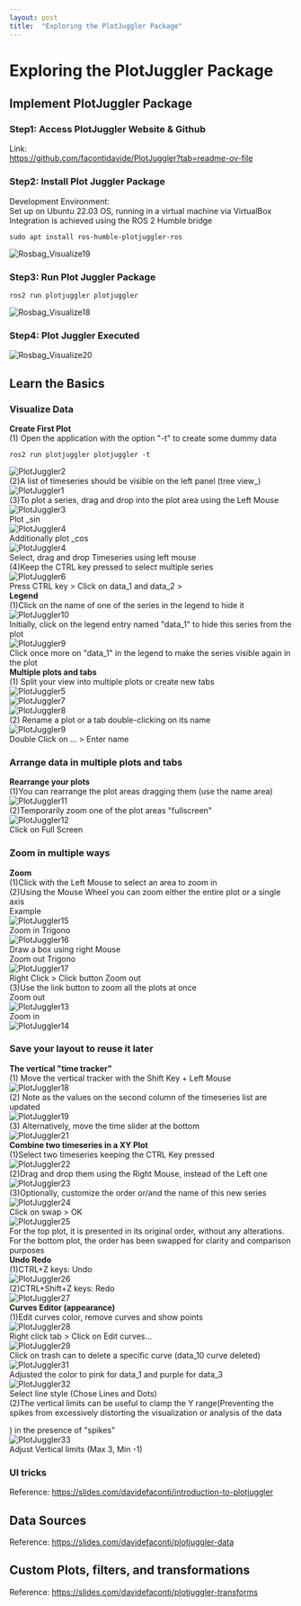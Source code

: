 ```yaml
---
layout: post
title:  "Exploring the PlotJuggler Package"
---
```


# Exploring the PlotJuggler Package
## Implement PlotJuggler Package
### Step1: Access PlotJuggler Website & Github  
Link:  <br/>
https://github.com/facontidavide/PlotJuggler?tab=readme-ov-file <br/>

### Step2: Install Plot Juggler Package
Development Environment: <br/>
Set up on Ubuntu 22.03 OS, running in a virtual machine via VirtualBox <br/>
Integration is achieved using the ROS 2 Humble bridge <br/>
```
sudo apt install ros-humble-plotjuggler-ros
```
![Rosbag_Visualize19](https://github.com/growingpenguin/growingpenguin.github.io/assets/110277903/73458a23-c2bc-47ce-a24c-0e69a564f9ab) <br/>
### Step3: Run Plot Juggler Package
```
ros2 run plotjuggler plotjuggler
```
![Rosbag_Visualize18](https://github.com/growingpenguin/growingpenguin.github.io/assets/110277903/86321cbe-ff2c-49a6-9309-a4873b63c545) <br/>
### Step4: Plot Juggler Executed 
![Rosbag_Visualize20](https://github.com/growingpenguin/growingpenguin.github.io/assets/110277903/b333c195-8297-4a18-8b21-a5c4196e207f) <br/>

## Learn the Basics 
### Visualize Data
**Create First Plot** <br/>
(1) Open the application with the option "-t" to create some dummy data <br/>
```
ros2 run plotjuggler plotjuggler -t
```
![PlotJuggler2](https://github.com/growingpenguin/growingpenguin.github.io/assets/110277903/d0aff362-a978-4df2-a691-409c155cd8c3) <br/>
(2)A list of timeseries should be visible on the left panel (tree view_) <br/>
![PlotJuggler1](https://github.com/growingpenguin/growingpenguin.github.io/assets/110277903/382667c9-c9c5-4fb1-87be-bc34d87c28a1) <br/>
(3)To plot a series, drag and drop into the plot area using the Left Mouse <br/>
![PlotJuggler3](https://github.com/growingpenguin/growingpenguin.github.io/assets/110277903/c80c32ca-b7f3-4dc0-a536-c9f30a3aee2c) <br/>
Plot _sin <br/>
![PlotJuggler4](https://github.com/growingpenguin/growingpenguin.github.io/assets/110277903/7814ce4e-1cb3-4b68-8c03-2a8aaeafaad4) <br/>
Additionally plot _cos <br/>
![PlotJuggler4](https://github.com/growingpenguin/growingpenguin.github.io/assets/110277903/7814ce4e-1cb3-4b68-8c03-2a8aaeafaad4) <br/>
Select, drag and drop Timeseries using left mouse <br/>
(4)Keep the CTRL key pressed to select multiple series <br/>
![PlotJuggler6](https://github.com/growingpenguin/growingpenguin.github.io/assets/110277903/a379ba68-d0a6-4a5b-82dd-62d31d8ddd89) <br/>
Press CTRL key > Click on data_1 and data_2 >  <br/>
**Legend** <br/>
(1)Click on the name of one of the series in the legend to hide it <br/>
![PlotJuggler10](https://github.com/growingpenguin/growingpenguin.github.io/assets/110277903/13b4dbaa-29ac-4d5f-a661-93d86a7eed70) <br/>
Initially, click on the legend entry named "data_1" to hide this series from the plot <br/>
![PlotJuggler9](https://github.com/growingpenguin/growingpenguin.github.io/assets/110277903/00d6abcc-1838-4e45-9fe8-09c46d7508b2) <br/>
Click once more on "data_1" in the legend to make the series visible again in the plot <br/>
**Multiple plots and tabs** <br/>
(1) Split your view into multiple plots or create new tabs <br/>
![PlotJuggler5](https://github.com/growingpenguin/growingpenguin.github.io/assets/110277903/08fcedec-4b08-471e-b347-3c21278dfad0) <br/>
![PlotJuggler7](https://github.com/growingpenguin/growingpenguin.github.io/assets/110277903/c200ce83-23f3-4a88-b1f0-a5a3375bfc63) <br/>
![PlotJuggler8](https://github.com/growingpenguin/growingpenguin.github.io/assets/110277903/ce100f54-863e-4984-9168-48f11ec1bdf2) <br/>
(2) Rename a plot or a tab  double-clicking on its name <br/>
![PlotJuggler9](https://github.com/growingpenguin/growingpenguin.github.io/assets/110277903/00d6abcc-1838-4e45-9fe8-09c46d7508b2) <br/>
Double Click on ... > Enter name <br/>
### Arrange data in multiple plots and tabs
**Rearrange your plots** <br/>
(1)You can rearrange the plot areas dragging them (use the name area) <br/>
![PlotJuggler11](https://github.com/growingpenguin/growingpenguin.github.io/assets/110277903/78b48825-eba3-4df5-9518-da940a4d21d1) <br/>
(2)Temporarily zoom one of the plot areas "fullscreen" <br/>
![PlotJuggler12](https://github.com/growingpenguin/growingpenguin.github.io/assets/110277903/fefc452a-4dc7-44c8-a718-b8c29b03d0c0) <br/>
Click on Full Screen <br/>
### Zoom in multiple ways
**Zoom** <br/>
(1)Click with the Left Mouse to select an area to zoom in <br/>
(2)Using the Mouse Wheel you can zoom either the entire plot or a single axis <br/>
Example <br/>
![PlotJuggler15](https://github.com/growingpenguin/growingpenguin.github.io/assets/110277903/4ca04f7c-36a9-442e-a50e-91fe7a134fbe) <br/>
Zoom in Trigono <br/>
![PlotJuggler16](https://github.com/growingpenguin/growingpenguin.github.io/assets/110277903/1b33d0f2-35ce-4185-a78d-62e14c2fd524) <br/>
Draw a box using right Mouse <br/>
Zoom out Trigono <br/>
![PlotJuggler17](https://github.com/growingpenguin/growingpenguin.github.io/assets/110277903/19b31726-c183-43db-a5ab-0597e8bdc9e6) <br/>
Right Click > Click button Zoom out <br/>
(3)Use the link button to zoom all the plots at once <br/>
Zoom out <br/>
![PlotJuggler13](https://github.com/growingpenguin/growingpenguin.github.io/assets/110277903/f8cad11e-6436-4aae-a200-537b2477463b) <br/>
Zoom in <br/>
![PlotJuggler14](https://github.com/growingpenguin/growingpenguin.github.io/assets/110277903/ec7ba00a-c376-4949-ac5f-cc7ea3388b98) <br/>

### Save your layout to reuse it later
**The vertical "time tracker"** <br/>
(1) Move the vertical tracker with the Shift Key + Left Mouse <br/>
![PlotJuggler18](https://github.com/growingpenguin/growingpenguin.github.io/assets/110277903/2a3e29c0-6e9e-4f42-a68a-f62d755b9af2) <br/>
(2) Note as the values on the second column of the timeseries list are updated <br/>
![PlotJuggler19](https://github.com/growingpenguin/growingpenguin.github.io/assets/110277903/711a420a-5cdb-4cad-8275-0c6119baee07) <br/>
(3) Alternatively, move the time slider at the bottom <br/>
![PlotJuggler21](https://github.com/growingpenguin/growingpenguin.github.io/assets/110277903/1d18ee70-e078-4a2c-89d2-12f48ca67dda) <br/>
**Combine two timeseries in a XY Plot** <br/>
(1)Select two timeseries keeping the CTRL Key pressed <br/>
![PlotJuggler22](https://github.com/growingpenguin/growingpenguin.github.io/assets/110277903/f4cde8bd-76d2-4f34-b0cf-be05d7cf8137) <br/>
(2)Drag and drop them using the Right Mouse, instead of the Left one <br/>
![PlotJuggler23](https://github.com/growingpenguin/growingpenguin.github.io/assets/110277903/a0dfea89-4e46-49f1-ae4b-1f17ecbb6362) <br/>
(3)Optionally, customize the order or/and the name of this new series <br/>
![PlotJuggler24](https://github.com/growingpenguin/growingpenguin.github.io/assets/110277903/7ee7f731-ded5-473f-96db-2845a109e5ee) <br/>
Click on swap > OK <br/>
![PlotJuggler25](https://github.com/growingpenguin/growingpenguin.github.io/assets/110277903/9333bc16-a308-4041-9aab-83f4f8b73043) <br/>
For the top plot, it is presented in its original order, without any alterations. For the bottom plot, the order has been swapped for clarity and comparison purposes <br/>
**Undo Redo** <br/>
(1)CTRL+Z keys: Undo <br/>
![PlotJuggler26](https://github.com/growingpenguin/growingpenguin.github.io/assets/110277903/f640e4c3-6701-44e9-a829-a647d2b7cd28) <br/>
(2)CTRL+Shift+Z keys: Redo <br/> 
![PlotJuggler27](https://github.com/growingpenguin/growingpenguin.github.io/assets/110277903/604e8f21-4b15-4ab8-a538-a1f73bed4084) <br/> 
**Curves Editor (appearance)** <br/>
(1)Edit curves color, remove curves and show points <br/>
![PlotJuggler28](https://github.com/growingpenguin/growingpenguin.github.io/assets/110277903/83559b46-38f5-46be-91c3-5b064c4931bb) <br/>
Right click tab > Click on Edit curves... <br/>
![PlotJuggler29](https://github.com/growingpenguin/growingpenguin.github.io/assets/110277903/b71af24f-1ddd-4e80-8a5a-caff8f90d149) <br/>
Click on trash can to delete a specific curve (data_10 curve deleted) <br/>
![PlotJuggler31](https://github.com/growingpenguin/growingpenguin.github.io/assets/110277903/d89d2be8-feb7-4cfe-8c69-d492b95ecf9a) <br/>
Adjusted the color to pink for data_1 and purple for data_3 <br/>
![PlotJuggler32](https://github.com/growingpenguin/growingpenguin.github.io/assets/110277903/51b5e071-2939-49a8-99b5-df531cf52d8e) <br/>
Select line style (Chose Lines and Dots) <br/>
(2)The vertical limits can be useful to clamp the Y range(Preventing the spikes from excessively distorting the visualization or analysis of the data <br/>





) in the presence of "spikes" <br/>
![PlotJuggler33](https://github.com/growingpenguin/growingpenguin.github.io/assets/110277903/e996b61e-c983-40dc-84ac-5db05746f283) <br/>
Adjust Vertical limits (Max 3, Min -1)<br/>


### UI tricks

Reference: https://slides.com/davidefaconti/introduction-to-plotjuggler <br/>
## Data Sources
Reference: https://slides.com/davidefaconti/plotjuggler-data <br/>
## Custom Plots, filters, and transformations
Reference: https://slides.com/davidefaconti/plotjuggler-transforms <br/>



